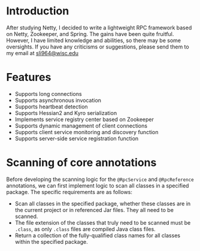 # Introduction 
After studying Netty, I decided to write a lightweight RPC framework based on Netty, Zookeeper, and Spring. The gains have been quite fruitful. However, I have limited knowledge and abilities, so there may be some oversights. If you have any criticisms or suggestions, please send them to my email at sli964@wisc.edu


# Features
- Supports long connections
- Supports asynchronous invocation
- Supports heartbeat detection
- Supports Hessian2 and Kyro serialization
- Implements service registry center based on Zookeeper
- Supports dynamic management of client connections
- Supports client service monitoring and discovery function
- Supports server-side service registration function

# Scanning of core annotations
Before developing the scanning logic for the `@RpcService` and `@RpcReference` annotations, 
we can first implement logic to scan all classes in a specified package. 
The specific requirements are as follows:

- Scan all classes in the specified package, whether these classes are in the current project or in referenced Jar files. They all need to be scanned.
- The file extension of the classes that truly need to be scanned must be `.class`, 
as only `.class` files are compiled Java class files.
- Return a collection of the fully-qualified class names for all classes within the specified package.